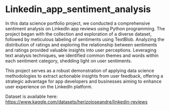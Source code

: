 # Linkedin_app_sentiment_analysis

In this data science portfolio project, we conducted a comprehensive sentiment analysis on LinkedIn app reviews using Python programming. The project began with the collection and exploration of a diverse dataset, followed by meticulous labeling of sentiments using TextBlob. Analyzing the distribution of ratings and exploring the relationship between sentiments and ratings provided valuable insights into user perceptions. Leveraging text analysis techniques, we identified common themes and words within each sentiment category, shedding light on user sentiments.

This project serves as a robust demonstration of applying data science methodologies to extract actionable insights from user feedback, offering a strategic advantage for app developers and businesses aiming to enhance user experience on the LinkedIn platform.

Dataset is available here: https://www.kaggle.com/datasets/herizojoseandre/linkedin-reviews


